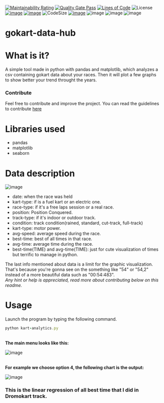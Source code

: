 [![Maintainability Rating](https://sonarcloud.io/api/project_badges/measure?project=MasterCruelty_gokart-data-hub&metric=sqale_rating)](https://sonarcloud.io/dashboard?id=MasterCruelty_gokart-data-hub)
[![Quality Gate Pass](https://sonarcloud.io/api/project_badges/measure?project=MasterCruelty_gokart-data-hub&metric=alert_status)](https://sonarcloud.io/dashboard?id=MasterCruelty_gokart-data-hub)
[![Lines of Code](https://sonarcloud.io/api/project_badges/measure?project=MasterCruelty_gokart-data-hub&metric=ncloc)](https://sonarcloud.io/dashboard?id=MasterCruelty_gokart-data-hub)
![License](https://img.shields.io/github/license/MasterCruelty/gokart-data-hub)
[![image](https://img.shields.io/github/stars/MasterCruelty/gokart-data-hub)](https://github.com/MasterCruelty/gokart-data-hub/stargazers)
[![image](https://img.shields.io/github/forks/MasterCruelty/gokart-data-hub)](https://github.com/MasterCruelty/gokart-data-hub/network/members)
![CodeSize](https://img.shields.io/github/languages/code-size/MasterCruelty/gokart-data-hub)
[![image](https://img.shields.io/github/issues/MasterCruelty/gokart-data-hub)](https://github.com/MasterCruelty/gokart-data-hub/issues)
![image](https://img.shields.io/github/languages/top/MasterCruelty/gokart-data-hub)
![image](https://img.shields.io/github/commit-activity/w/MasterCruelty/gokart-data-hub)
![image](https://img.shields.io/github/contributors/MasterCruelty/gokart-data-hub)

# gokart-data-hub
# What is it?
A simple tool made in python with pandas and matplotlib, which analyzes a csv containing gokart data about your races. Then it will plot a few graphs to show better your trend throught the years.

### Contribute
Feel free to contribute and improve the project. You can read the guidelines to contribute [here](https://github.com/MasterCruelty/gokart-data-hub/blob/main/CONTRIBUTING.md)

# Libraries used
* pandas
* matplotlib
* seaborn

# Data description
![image](https://github.com/MasterCruelty/gokart-data-hub/assets/72561502/43028072-b3cf-4ea0-8a01-9b2308c0b923)
* date: when the race was held
* kart-type: if is a fuel kart or an electric one.
* race-type: if it's a free laps session or a real race.
* position: Position Conquered.
* track-type: if it's indoor or outdoor track.
* condition: track condition(rained, standard, cut-track, full-track)
* kart-type: motor power.
* avg-speed: average speed during the race.
* best-time: best of all times in that race.
* avg-time: average time during the race.
* best-time(TIME) and avg-time(TIME): just for cute visualization of times but terrific to manage in python.

The last info mentioned about data is a limit for the graphic visualization. That's because you're gonna see on the something like "54" or "54,2" instead of a more beautiful data such as "00:54:483".<br>
<i>Any hint or help is appreciated, read more about contributing below on this readme.</i>


# Usage
Launch the program by typing the following command.
```ruby
python kart-analytics.py
```
<br><b>The main menu looks like this:<br></b>

![image](https://github.com/MasterCruelty/gokart-data-hub/assets/72561502/266dc479-72e3-4372-8fe4-01dbcfb41a94)

<br><b>For example we choose option 4, the following chart is the output:</b><br>

![image](https://github.com/MasterCruelty/gokart-data-hub/assets/72561502/427f9f33-f9f6-4d56-9429-5667831adb9b)

<h3><b>This is the linear regression of all best time that I did in Dromokart track.</b></h3>
